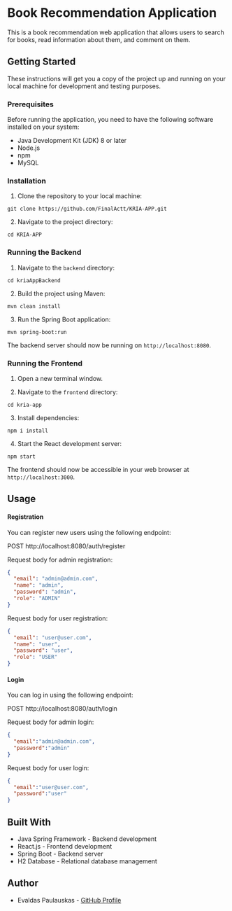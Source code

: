 # Book Recommendation Application

This is a book recommendation web application that allows users to search for books, read information about them, and comment on them.

## Getting Started

These instructions will get you a copy of the project up and running on your local machine for development and testing purposes.

### Prerequisites

Before running the application, you need to have the following software installed on your system:

- Java Development Kit (JDK) 8 or later
- Node.js
- npm
- MySQL

### Installation

1. Clone the repository to your local machine:

```
git clone https://github.com/FinalActt/KRIA-APP.git
```

2. Navigate to the project directory:

```
cd KRIA-APP
```

### Running the Backend

1. Navigate to the `backend` directory:

```
cd kriaAppBackend
```

2. Build the project using Maven:

```
mvn clean install
```

3. Run the Spring Boot application:

```
mvn spring-boot:run
```

The backend server should now be running on `http://localhost:8080`.

### Running the Frontend

1. Open a new terminal window.

2. Navigate to the `frontend` directory:

```
cd kria-app
```

3. Install dependencies:

```
npm i install
```

4. Start the React development server:

```
npm start
```

The frontend should now be accessible in your web browser at `http://localhost:3000`.

## Usage

#### Registration

You can register new users using the following endpoint:

POST http://localhost:8080/auth/register

Request body for admin registration:
```json
{
  "email": "admin@admin.com",
  "name": "admin",
  "password": "admin",
  "role": "ADMIN"
}
```

Request body for user registration:
```json
{
  "email": "user@user.com",
  "name": "user",
  "password": "user",
  "role": "USER"
}
```

#### Login

You can log in using the following endpoint:

POST http://localhost:8080/auth/login

Request body for admin login:
```json
{
  "email":"admin@admin.com",
  "password":"admin"
}
```

Request body for user login:
```json
{
  "email":"user@user.com",
  "password":"user"
}
```

## Built With

- Java Spring Framework - Backend development
- React.js - Frontend development
- Spring Boot - Backend server
- H2 Database - Relational database management

## Author

- Evaldas Paulauskas - [GitHub Profile](https://github.com/FinalActt)
